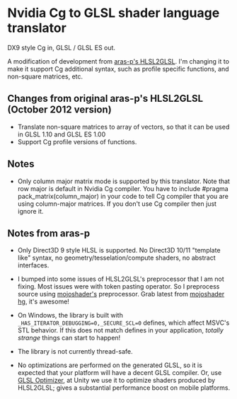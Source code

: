 Nvidia Cg to GLSL shader language translator
========

DX9 style Cg in, GLSL / GLSL ES out.

A modification of development from [aras-p's HLSL2GLSL](https://github.com/aras-p/hlsl2glslfork). I'm changing it to make it support Cg additional syntax, such as profile specific functions, and non-square matrices, etc.

Changes from original aras-p's HLSL2GLSL (October 2012 version)
--------

* Translate non-square matrices to array of vectors, so that it can be used in GLSL 1.10 and GLSL ES 1.00
* Support Cg profile versions of functions.

Notes
--------

* Only column major matrix mode is supported by this translator. Note that row major is default in Nvidia Cg compiler. You have to include #pragma pack_matrix(column_major) in your code to tell Cg compiler that you are using column-major matrices. If you don't use Cg compiler then just ignore it.

Notes from aras-p
--------

* Only Direct3D 9 style HLSL is supported. No Direct3D 10/11 "template like" syntax, no geometry/tesselation/compute shaders, no abstract interfaces.
* I bumped into some issues of HLSL2GLSL's preprocessor that I am not fixing. Most issues were with token pasting operator. So I preprocess source using [mojoshader's](http://icculus.org/mojoshader/) preprocessor. Grab latest from [mojoshader hg](http://hg.icculus.org/icculus/mojoshader/), it's awesome!
* On Windows, the library is built with `_HAS_ITERATOR_DEBUGGING=0,_SECURE_SCL=0` defines, which affect MSVC's STL behavior. If this does not match defines in your application, _totally strange_ things can start to happen!
* The library is not currently thread-safe.

* No optimizations are performed on the generated GLSL, so it is expected that your platform will have a decent GLSL compiler. Or, use [GLSL Optimizer](http://github.com/aras-p/glsl-optimizer), at Unity we use it to optimize shaders produced by HLSL2GLSL; gives a substantial performance boost on mobile platforms.
